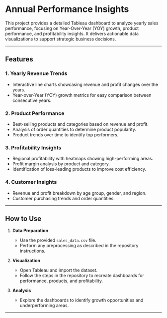 # **Annual Performance Insights**

This project provides a detailed Tableau dashboard to analyze yearly sales performance, focusing on Year-Over-Year (YOY) growth, product performance, and profitability insights. It delivers actionable data visualizations to support strategic business decisions.

---

## **Features**

### 1. Yearly Revenue Trends
- Interactive line charts showcasing revenue and profit changes over the years.
- Year-over-Year (YOY) growth metrics for easy comparison between consecutive years.

### 2. Product Performance
- Best-selling products and categories based on revenue and profit.
- Analysis of order quantities to determine product popularity.
- Product trends over time to identify top performers.

### 3. Profitability Insights
- Regional profitability with heatmaps showing high-performing areas.
- Profit margin analysis by product and category.
- Identification of loss-leading products to improve cost efficiency.

### 4. Customer Insights
- Revenue and profit breakdown by age group, gender, and region.
- Customer purchasing trends and order quantities.

---

## **How to Use**

1. **Data Preparation**
   - Use the provided `sales_data.csv` file.
   - Perform any preprocessing as described in the repository instructions.

2. **Visualization**
   - Open Tableau and import the dataset.
   - Follow the steps in the repository to recreate dashboards for performance, products, and profitability.

3. **Analysis**
   - Explore the dashboards to identify growth opportunities and underperforming areas.

---


